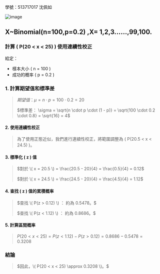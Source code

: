 學號：513717017 沈佩如

![image](https://github.com/user-attachments/assets/53eac30e-0f2b-4a22-b6b1-3451ea26b042)

## X~Binomial(n=100,p=0.2) ,X= 1,2,3......,99,100.

### 計算 \( P(20 < x < 25) \) 使用連續性校正

給定：
- 樣本大小 \( n = 100 \)
- 成功的概率 \( p = 0.2 \)

### 1. 計算期望值和標準差
>
>$期望值： \mu = n \cdot p = 100 \cdot 0.2 = 20$
>
>$標準差： \sigma = \sqrt{n \cdot p \cdot (1 - p)} = \sqrt{100 \cdot 0.2 \cdot 0.8} = \sqrt{16} = 4$
>
#### 2. 使用連續性校正
>
>為了使用正態近似，我們進行連續性校正，將範圍調整為 \( P(20.5 < x < 24.5) \)。

#### 3. 標準化 \( z \) 值
>
>$對於 \( x = 20.5 \) = \frac{20.5 - 20}{4} = \frac{0.5}{4} = 0.12$
>
>$對於 \( x = 24.5 \) = \frac{24.5 - 20}{4} = \frac{4.5}{4} = 1.12$
>
#### 4. 查找 \( z \) 值的累積概率
>
>$查找 \( P(z > 0.12) \) ： 約為 0.5478。$
>
>$查找 \( P(z < 1.12) \) ： 約為 0.8686。$

#### 5. 計算區間概率
>
>$P(20 < x < 25) = P(z < 1.12) - P(z > 0.12) = 0.8686 - 0.5478 = 0.3208$

### 結論
>
>$因此，\( P(20 < x < 25) \approx 0.3208 \)。$

